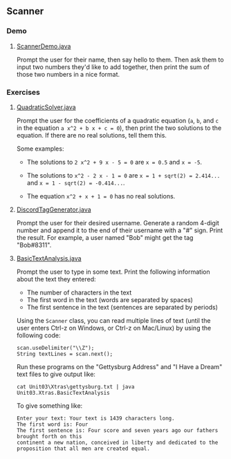 ## Scanner

### Demo

1. [ScannerDemo.java](ScannerDemo.java)

   Prompt the user for their name, then say hello to them. Then ask them to input two numbers they'd like to add together, then print the sum of those two numbers in a nice format.

### Exercises

1. [QuadraticSolver.java](QuadraticSolver.java)

   Prompt the user for the coefficients of a quadratic equation (`a`, `b`, and `c` in the equation `a x^2 + b x + c = 0`), then print the two solutions to the equation. If there are no real solutions, tell them this.

   Some examples:

   - The solutions to `2 x^2 + 9 x - 5 = 0` are `x = 0.5` and `x = -5`.

   - The solutions to `x^2 - 2 x - 1 = 0` are `x = 1 + sqrt(2) = 2.414...` and `x = 1 - sqrt(2) = -0.414...`.

   - The equation `x^2 + x + 1 = 0` has no real solutions.

1. [DiscordTagGenerator.java](DiscordTagGenerator.java)

   Prompt the user for their desired username. Generate a random 4-digit number and append it to the end of their username with a "#" sign. Print the result. For example, a user named "Bob" might get the tag "Bob#8311".

1. [BasicTextAnalysis.java](BasicTextAnalysis.java)

   Prompt the user to type in some text. Print the following information about the text they entered:

   - The number of characters in the text
   - The first word in the text (words are separated by spaces)
   - The first sentence in the text (sentences are separated by periods)

   Using the `Scanner` class, you can read multiple lines of text (until the user enters Ctrl-z on Windows, or Ctrl-z on Mac/Linux) by using the following code:

   ```
   scan.useDelimiter("\\Z");
   String textLines = scan.next();
   ```

   Run these programs on the "Gettysburg Address" and "I Have a Dream" text files to give output like:

   ```
   cat Unit03\Xtras\gettysburg.txt | java Unit03.Xtras.BasicTextAnalysis
   ```

   To give something like:

   ```
   Enter your text: Your text is 1439 characters long.
   The first word is: Four
   The first sentence is: Four score and seven years ago our fathers brought forth on this
   continent a new nation, conceived in liberty and dedicated to the
   proposition that all men are created equal.
   ```
